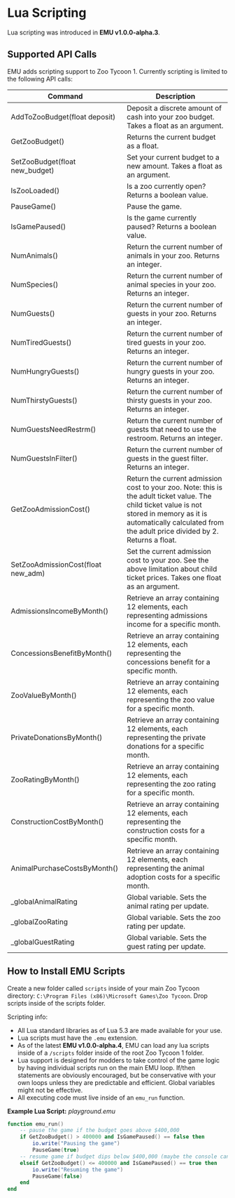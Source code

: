 # Lua Scripting

Lua scripting was introduced in **EMU v1.0.0-alpha.3**.

## Supported API Calls

EMU adds scripting support to Zoo Tycoon 1. Currently scripting is limited to the following API calls:

| Command  | Description |
| ------------- | ------------- |
| AddToZooBudget(float deposit) | Deposit a discrete amount of cash into your zoo budget. Takes a float as an argument. |
| GetZooBudget() | Returns the current budget as a float. |
| SetZooBudget(float new_budget) | Set your current budget to a new amount. Takes a float as an argument. |
| IsZooLoaded() | Is a zoo currently open? Returns a boolean value. |
| PauseGame() | Pause the game. |
| IsGamePaused() | Is the game currently paused? Returns a boolean value. |
| NumAnimals() | Return the current number of animals in your zoo. Returns an integer. |
| NumSpecies() | Return the current number of animal species in your zoo. Returns an integer. |
| NumGuests() | Return the current number of guests in your zoo. Returns an integer. |
| NumTiredGuests() | Return the current number of tired guests in your zoo. Returns an integer. |
| NumHungryGuests() | Return the current number of hungry guests in your zoo. Returns an integer. |
| NumThirstyGuests() | Return the current number of thirsty guests in your zoo. Returns an integer. |
| NumGuestsNeedRestrm() | Return the current number of guests that need to use the restroom. Returns an integer. |
| NumGuestsInFilter() | Return the current number of guests in the guest filter. Returns an integer. |
| GetZooAdmissionCost() | Return the current admission cost to your zoo. Note: this is the adult ticket value. The child ticket value is not stored in memory as it is automatically calculated from the adult price divided by 2. Returns a float. |
| SetZooAdmissionCost(float new_adm) | Set the current admission cost to your zoo. See the above limitation about child ticket prices. Takes one float as an argument. |
| AdmissionsIncomeByMonth() | Retrieve an array containing 12 elements, each representing admissions income for a specific month. |
| ConcessionsBenefitByMonth() | Retrieve an array containing 12 elements, each representing the concessions benefit for a specific month. |
| ZooValueByMonth() | Retrieve an array containing 12 elements, each representing the zoo value for a specific month. |
| PrivateDonationsByMonth() | Retrieve an array containing 12 elements, each representing the private donations for a specific month. |
| ZooRatingByMonth() | Retrieve an array containing 12 elements, each representing the zoo rating for a specific month. |
| ConstructionCostByMonth() | Retrieve an array containing 12 elements, each representing the construction costs for a specific month. |
| AnimalPurchaseCostsByMonth() | Retrieve an array containing 12 elements, each representing the animal adoption costs for a specific month. |
| _globalAnimalRating | Global variable. Sets the animal rating per update. |
| _globalZooRating | Global variable. Sets the zoo rating per update. |
| _globalGuestRating | Global variable. Sets the guest rating per update. |

## How to Install EMU Scripts

Create a new folder called `scripts` inside of your main Zoo Tycoon directory: `C:\Program Files (x86)\Microsoft Games\Zoo Tycoon`. Drop scripts inside of the scripts folder.

Scripting info:

- All Lua standard libraries as of Lua 5.3 are made available for your use.  
- Lua scripts must have the `.emu` extension.  
- As of the latest **EMU v1.0.0-alpha.4**, EMU can load any lua scripts inside of a `/scripts` folder inside of the root Zoo Tycoon 1 folder.  
- Lua support is designed for modders to take control of the game logic by having individual scripts run on the main EMU loop. If/then statements are obviously encouraged, but be conservative with your own loops unless they are predictable and efficient. Global variables might not be effective.  
- All executing code must live inside of an `emu_run` function.  

**Example Lua Script:**
_playground.emu_
```Lua
function emu_run()
    -- pause the game if the budget goes above $400,000
    if GetZooBudget() > 400000 and IsGamePaused() == false then
        io.write("Pausing the game")
        PauseGame(true)
    -- resume game if budget dips below $400,000 (maybe the console can save us here?)
    elseif GetZooBudget() <= 400000 and IsGamePaused() == true then
        io.write("Resuming the game")
        PauseGame(false)
    end
end
```